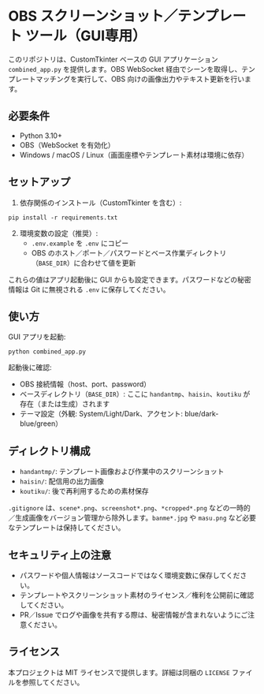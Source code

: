 # OBS スクリーンショット／テンプレート ツール（GUI専用）

このリポジトリは、CustomTkinter ベースの GUI アプリケーション `combined_app.py` を提供します。OBS WebSocket 経由でシーンを取得し、テンプレートマッチングを実行して、OBS 向けの画像出力やテキスト更新を行います。

## 必要条件
- Python 3.10+
- OBS（WebSocket を有効化）
- Windows / macOS / Linux（画面座標やテンプレート素材は環境に依存）

## セットアップ
1. 依存関係のインストール（CustomTkinter を含む）:

```
pip install -r requirements.txt
```

2. 環境変数の設定（推奨）:
   - `.env.example` を `.env` にコピー
   - OBS のホスト／ポート／パスワードとベース作業ディレクトリ（`BASE_DIR`）に合わせて値を更新

これらの値はアプリ起動後に GUI からも設定できます。パスワードなどの秘密情報は Git に無視される `.env` に保存してください。

## 使い方
GUI アプリを起動:

```
python combined_app.py
```

起動後に確認:
- OBS 接続情報（host、port、password）
- ベースディレクトリ（`BASE_DIR`）: ここに `handantmp`、`haisin`、`koutiku` が存在（または生成）されます
 - テーマ設定（外観: System/Light/Dark、アクセント: blue/dark-blue/green）

## ディレクトリ構成
- `handantmp/`: テンプレート画像および作業中のスクリーンショット
- `haisin/`: 配信用の出力画像
- `koutiku/`: 後で再利用するための素材保存

`.gitignore` は、`scene*.png`、`screenshot*.png`、`*cropped*.png` などの一時的／生成画像をバージョン管理から除外します。`banme*.jpg` や `masu.png` など必要なテンプレートは保持してください。

## セキュリティ上の注意
- パスワードや個人情報はソースコードではなく環境変数に保存してください。
- テンプレートやスクリーンショット素材のライセンス／権利を公開前に確認してください。
- PR／Issue でログや画像を共有する際は、秘密情報が含まれないようにご注意ください。

## ライセンス
本プロジェクトは MIT ライセンスで提供します。詳細は同梱の `LICENSE` ファイルを参照してください。
